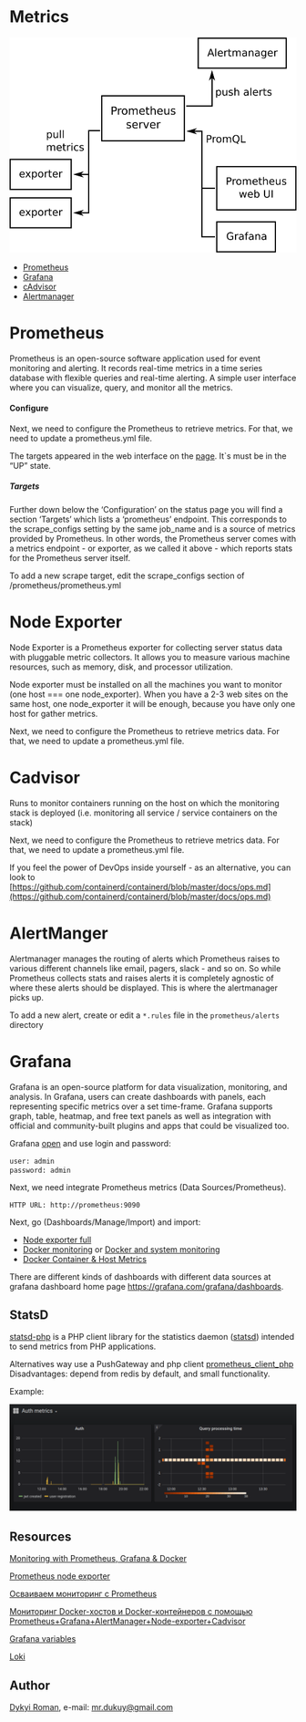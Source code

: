 Metrics
=======

![image](docs/prometheus.svg)

* [Prometheus](http://127.0.0.1:9090)
* [Grafana](http://127.0.0.1:3000)
* [cAdvisor](http://127.0.0.1:9200)
* [Alertmanager](http://127.0.0.1:9093)

# Prometheus

Prometheus is an open-source software application used for event monitoring and alerting. 
It records real-time metrics in a time series database with flexible queries and real-time alerting. 
A simple user interface where you can visualize, query, and monitor all the metrics.

#### Configure

Next, we need to configure the Prometheus to retrieve metrics. For that, we need to update a prometheus.yml file.

The targets appeared in the web interface on the [page](http://127.0.0.1:9090/targets). It`s must be in the “UP” state.

##### Targets
Further down below the ‘Configuration’ on the status page you will find a section ‘Targets’ which lists a ‘prometheus’ endpoint. 
This corresponds to the scrape_configs setting by the same job_name and is a source of metrics provided by Prometheus.
 In other words, the Prometheus server comes with a metrics endpoint - or exporter, as we called it above - which 
 reports stats for the Prometheus server itself.

To add a new scrape target, edit the scrape_configs section of /prometheus/prometheus.yml

# Node Exporter

Node Exporter is a Prometheus exporter for collecting server status data with pluggable metric collectors.
It allows you to measure various machine resources, such as memory, disk, and processor utilization.

Node exporter must be installed on all the machines you want to monitor (one host === one node_exporter). 
When you have a 2-3 web sites on the same host, one node_exporter it will be enough, because you have only one host for gather metrics.  

Next, we need to configure the Prometheus to retrieve metrics data. For that, we need to update a prometheus.yml file.

# Cadvisor
  
Runs to monitor containers running on the host on which the monitoring stack is deployed (i.e. monitoring all service / service containers on the stack)

Next, we need to configure the Prometheus to retrieve metrics data. For that, we need to update a prometheus.yml file.

If you feel the power of DevOps inside yourself - as an alternative, you can look to [https://github.com/containerd/containerd/blob/master/docs/ops.md](https://github.com/containerd/containerd/blob/master/docs/ops.md)

# AlertManger

Alertmanager manages the routing of alerts which Prometheus raises to various different channels like email, pagers, slack - and so on. 
So while Prometheus collects stats and raises alerts it is completely agnostic of where these alerts should be displayed. 
This is where the alertmanager picks up.

To add a new alert, create or edit a `*.rules` file in the `prometheus/alerts` directory

# Grafana

Grafana is an open-source platform for data visualization, monitoring, and analysis. In Grafana, users can create dashboards with panels, each representing specific metrics over a set time-frame. Grafana supports graph, table, heatmap, and free text panels as well as integration with official and community-built plugins and apps that could be visualized too.

Grafana [open](http://127.0.0.1:3000) and use login and password:

```
user: admin
password: admin

```

Next, we need integrate Prometheus metrics (Data Sources/Prometheus). 

``` 
HTTP URL: http://prometheus:9090
```

Next, go (Dashboards/Manage/Import) and import:
 
* [Node exporter full](https://grafana.com/grafana/dashboards/1860) 
* [Docker monitoring](https://grafana.com/grafana/dashboards/193) or [Docker and system monitoring](https://grafana.com/grafana/dashboards/893) 
* [Docker Container & Host Metrics](https://grafana.com/grafana/dashboards/10619) 

There are different kinds of dashboards with different data sources at grafana dashboard home page https://grafana.com/grafana/dashboards. 
 
## StatsD

[statsd-php](https://github.com/domnikl/statsd-php) is a PHP client library for the statistics 
daemon ([statsd](https://github.com/etsy/statsd)) intended to send metrics from PHP applications.    
 
Alternatives way use a PushGateway and php client [prometheus_client_php](https://github.com/endclothing/prometheus_client_php)
Disadvantages: depend from redis by default, and small functionality. 
 
Example: 
 
![image](docs/example.png)
 
## Resources

[Monitoring with Prometheus, Grafana & Docker](https://finestructure.co/blog/2016/5/16/monitoring-with-prometheus-grafana-docker-part-1)

[Prometheus node exporter](https://www.shellhacks.com/ru/prometheus-node-exporter-install-config-ubuntu-centos/)

[Осваиваем мониторинг с Prometheus](https://laurvas.ru/prometheus-p1/#node-exporter-installation)
 
[Мониторинг Docker-хостов и Docker-контейнеров с помощью Prometheus+Grafana+AlertManager+Node-exporter+Cadvisor](https://kamaok.org.ua/?p=3332)

[Grafana variables](https://grafana.com/docs/grafana/latest/reference/templating/)    

[Loki](https://habr.com/ru/company/otus/blog/487118/)

## Author
[Dykyi Roman](https://www.linkedin.com/in/roman-dykyi-43428543/), e-mail: [mr.dukuy@gmail.com](mailto:mr.dukuy@gmail.com)
